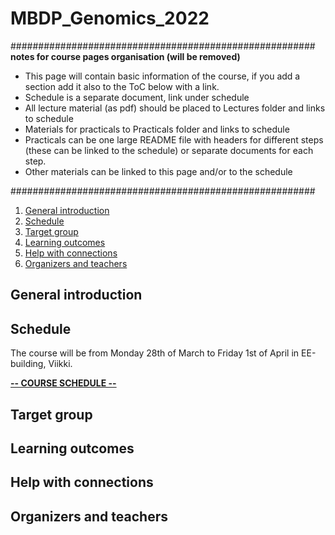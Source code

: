 # MBDP_Genomics_2022

#######################################################  
__notes for course pages organisation (will be removed)__
- This page will contain basic information of the course, if you add a section add it also to the ToC below with a link.
- Schedule is a separate document, link under schedule
- All lecture material (as pdf) should be placed to Lectures folder and links to schedule
- Materials for practicals to Practicals folder and links to schedule
- Practicals can be one large README file with headers for different steps (these can be linked to the schedule) or separate documents for each step.
- Other materials can be linked to this page and/or to the schedule

#######################################################   

1. [General introduction](#General-introduction)
2. [Schedule](#Schedule)
3. [Target group](#target-group)
4. [Learning outcomes](#learning-outcomes)
5. [Help with connections](#help-with-connections)
7. [Organizers and teachers](#Organizers-and-teachers)

## General introduction

## Schedule

The course will be from Monday 28th of March to Friday 1st of April in EE-building, Viikki.  

[**-- COURSE SCHEDULE --**](Schedule.md)

## Target group

## Learning outcomes

## Help with connections

## Organizers and teachers
